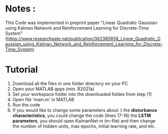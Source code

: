 # Notes : 
This Code was implemented in preprint paper "Linear Quadratic Gaussian using Kalman Network and Reinforcement Learning for Discrete-Time System" (https://www.researchgate.net/publication/362385858_Linear_Quadratic_Gaussian_using_Kalman_Network_and_Reinforcement_Learning_for_Discrete-Time_System)
# Tutorial 
1. Download all the files in one folder directory on your PC
2. Open your MATLAB apps (min. R2021a)
3. Set your workspace folder into the downloaded foldes from step (1)
4. Open file 'main.m' in MATLAB
5. Run the code
6. If you would like to change some parameters about :\\
the **disturbance characteristics**, you could change the code (lines 17-18)
the **LSTM parameters**, you should open KalmanNet.m (m-file) and then change the number of hidden units, max epochs, initial learning rate, and etc. 
